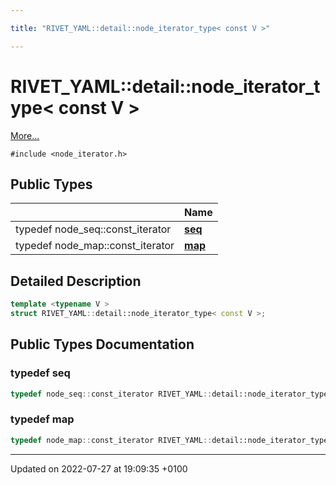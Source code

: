 ```yaml
---

title: "RIVET_YAML::detail::node_iterator_type< const V >"

---
```


# RIVET_YAML::detail::node_iterator_type< const V >



 [More...](#detailed-description)


`#include <node_iterator.h>`

## Public Types

|                | Name           |
| -------------- | -------------- |
| typedef node_seq::const_iterator | **[seq](http://example.org/classes/structrivet__yaml_1_1detail_1_1node__iterator__type_3_01const_01v_01_4/#typedef-seq)**  |
| typedef node_map::const_iterator | **[map](http://example.org/classes/structrivet__yaml_1_1detail_1_1node__iterator__type_3_01const_01v_01_4/#typedef-map)**  |

## Detailed Description

```cpp
template <typename V >
struct RIVET_YAML::detail::node_iterator_type< const V >;
```

## Public Types Documentation

### typedef seq

```cpp
typedef node_seq::const_iterator RIVET_YAML::detail::node_iterator_type< const V >::seq;
```


### typedef map

```cpp
typedef node_map::const_iterator RIVET_YAML::detail::node_iterator_type< const V >::map;
```


-------------------------------

Updated on 2022-07-27 at 19:09:35 +0100